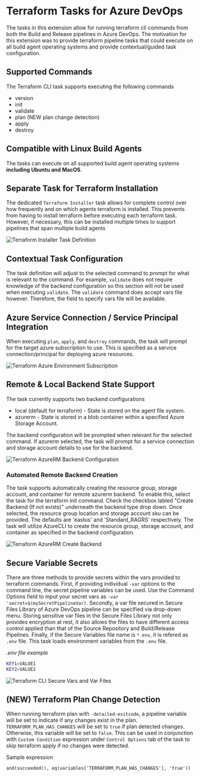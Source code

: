 # Terraform Tasks for Azure DevOps

The tasks in this extension allow for running terraform cli commands from both the Build and Release pipelines in Azure DevOps. The motivation for this extension was to provide terraform pipeline tasks that could execute on all build agent operating systems and provide contextual/guided task configuration.

## Supported Commands

The Terraform CLI task supports executing the following commands

- version
- init
- validate
- plan (NEW plan change detection)
- apply
- destroy

## Compatible with Linux Build Agents

The tasks can execute on all supported build agent operating systems **including Ubuntu and MacOS**.

## Separate Task for Terraform Installation

The dedicated `Terraform Installer` task allows for complete control over how frequently and on which agents terraform is installed. This prevents from having to install terraform before executing each terraform task. However, if necessary, this can be installed multiple times to support pipelines that span multiple build agents

![Terraform Installer Task Definition](https://raw.githubusercontent.com/charleszipp/azure-pipelines-tasks-terraform/master/screenshots/overview-tfinstall-task-fields.jpg)

## Contextual Task Configuration

The task definition will adjust to the selected command to prompt for what is relevant to the command. For example, `validate` does not require knowledge of the backend configuration so this section will not be used when executing `validate`. The `validate` command does accept vars file however. Therefore, the field to specify vars file will be available.

## Azure Service Connection / Service Principal Integration

When executing `plan`, `apply`, and `destroy` commands, the task will prompt for the target azure subscription to use. This is specified as a service connection/principal for deploying azure resources.

![Terraform Azure Environment Subscription](https://raw.githubusercontent.com/charleszipp/azure-pipelines-tasks-terraform/master/screenshots/overview-tfcli-azure-sub.jpg)

## Remote & Local Backend State Support

The task currently supports two backend configurations

- local (default for terraform) - State is stored on the agent file system.
- azurerm - State is stored in a blob container within a specified Azure Storage Account.

The backend configuration will be prompted when relevant for the selected command. If azurerm selected, the task will prompt for a service connection and storage account details to use for the backend.

![Terraform AzureRM Backend Configuration](https://raw.githubusercontent.com/charleszipp/azure-pipelines-tasks-terraform/master/screenshots/overview-tfcli-backend-azurerm.jpg)

### Automated Remote Backend Creation

The task supports automatically creating the resource group, storage account, and container for remote azurerm backend. To enable this, select the task for the terraform init command. Check the checkbox labled "Create Backend (If not exists)" underneath the backend type drop down. Once selected, the resource group location and storage account sku can be provided. The defaults are 'eastus' and 'Standard_RAGRS' respectively. The task will utilize AzureCLI to create the resource group, storage account, and container as specified in the backend configuration.

![Terraform AzureRM Create Backend](https://raw.githubusercontent.com/charleszipp/azure-pipelines-tasks-terraform/master/screenshots/overview-tfcli-ensure-backend.jpg)

## Secure Variable Secrets

There are three methods to provide secrets within the vars provided to terraform commands. First, if providing individual `-var` options to the command line, the secret pipeline variables can be used. Use the Command Options field to input your secret vars as `-var 'secret=$(mySecretPipelineVar)`. Secondly, a var file secured in Secure Files Library of Azure DevOps pipeline can be specified via drop-down menu. Storing sensitive var files in the Secure Files Library not only provides encryption at rest, it also allows the files to have different access control applied than that of the Source Repository and Build/Release Pipelines. Finally, if the Secure Variables file name is `*.env`, it is refered as `.env` file. This task loads environment variables from the `.env` file.  

_.env file example_

```bash
KEY1=VALUE1
KEY2=VALUE2
```


![Terraform CLI Secure Vars and Var Files](https://raw.githubusercontent.com/charleszipp/azure-pipelines-tasks-terraform/master/screenshots/overview-tfcli-secure-vars.JPG)

## (NEW) Terraform Plan Change Detection

When running terraform plan with `-detailed-exitcode`, a pipeline variable will be set to indicate if any changes exist in the plan. `TERRAFORM_PLAN_HAS_CHANGES` will be set to `true` if plan detected changes. Otherwise, this variable will be set to `false`. This can be used in conjunction with `Custom Condition` expression under `Control Options` tab of the task to skip terraform apply if no changes were detected.

Sample expression
```
and(succeeded(), eq(variables['TERRAFORM_PLAN_HAS_CHANGES'], 'true'))
```
